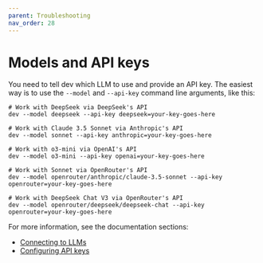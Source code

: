 ```yaml
---
parent: Troubleshooting
nav_order: 28
---
```


# Models and API keys

You need to tell dev which LLM to use and provide an API key.
The easiest way is to use the `--model` and `--api-key`
command line arguments, like this:

```
# Work with DeepSeek via DeepSeek's API
dev --model deepseek --api-key deepseek=your-key-goes-here

# Work with Claude 3.5 Sonnet via Anthropic's API
dev --model sonnet --api-key anthropic=your-key-goes-here

# Work with o3-mini via OpenAI's API
dev --model o3-mini --api-key openai=your-key-goes-here

# Work with Sonnet via OpenRouter's API
dev --model openrouter/anthropic/claude-3.5-sonnet --api-key openrouter=your-key-goes-here

# Work with DeepSeek Chat V3 via OpenRouter's API
dev --model openrouter/deepseek/deepseek-chat --api-key openrouter=your-key-goes-here
```

For more information, see the documentation sections:

- [Connecting to LLMs](https://dev.chat/docs/llms.html)
- [Configuring API keys](https://dev.chat/docs/config/api-keys.html)
